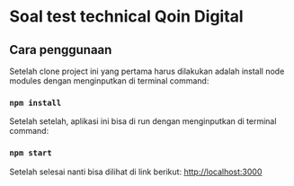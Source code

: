 # Soal test technical Qoin Digital


## Cara penggunaan

Setelah clone project ini yang pertama harus dilakukan adalah install node modules dengan menginputkan di terminal command:

### `npm install`

Setelah setelah, aplikasi ini bisa di run dengan menginputkan di terminal command:  

### `npm start`

Setelah selesai nanti bisa dilihat di link berikut:
[http://localhost:3000](http://localhost:3000)
